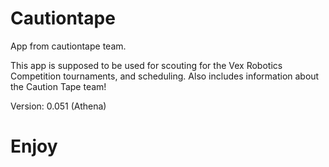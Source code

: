 # Cautiontape
App from cautiontape team.

This app is supposed to be used for scouting for the Vex Robotics Competition tournaments, and scheduling. Also includes information about the Caution Tape team!

Version:
0.051 (Athena)

# Enjoy
